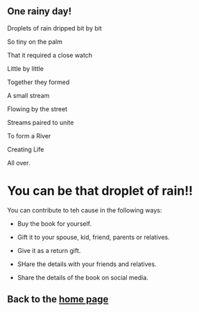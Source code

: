 ## One rainy day!

Droplets of rain dripped bit by bit

So tiny on the palm 

That it required a close watch

Little by little 

Together they formed

A small stream 

Flowing by the street 

Streams paired to unite

To form a River

Creating Life

All over.

# You can be that droplet of rain!!

You can contribute to teh cause in the following ways:

- Buy the book for yourself.

- Gift it to your spouse, kid, friend, parents or relatives.

- Give it as a return gift.

- SHare the details with your friends and relatives.

- Share the details of the book on social media.


## Back to the [home page](README.md)
